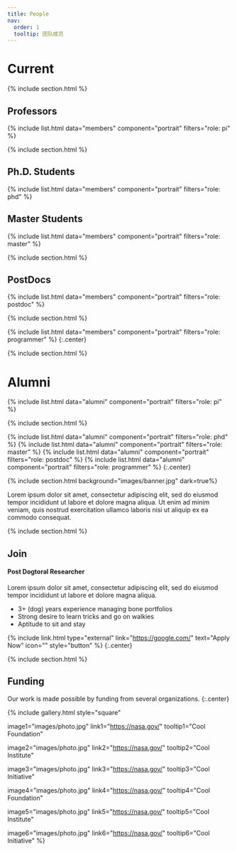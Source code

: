 ```yaml
---
title: People
nav:
  order: 1
  tooltip: 团队成员
---
```


# <i class="fas fa-users"></i>Current

{% include section.html %}

## Professors

{%
  include list.html
  data="members"
  component="portrait"
  filters="role: pi"
%}

{% include section.html %}

## Ph.D. Students

{%
  include list.html
  data="members"
  component="portrait"
  filters="role: phd"
%}

## Master Students

{%
  include list.html
  data="members"
  component="portrait"
  filters="role: master"
%}

{% include section.html %}

## PostDocs

{%
  include list.html
  data="members"
  component="portrait"
  filters="role: postdoc"
%}

{% include section.html %}

{%
  include list.html
  data="members"
  component="portrait"
  filters="role: programmer"
%}
{:.center}

{% include section.html %}

# <i class="fas fa-users"></i>Alumni

{%
  include list.html
  data="alumni"
  component="portrait"
  filters="role: pi"
%}

{% include section.html %}

{%
  include list.html
  data="alumni"
  component="portrait"
  filters="role: phd"
%}
{%
  include list.html
  data="alumni"
  component="portrait"
  filters="role: master"
%}
{%
  include list.html
  data="alumni"
  component="portrait"
  filters="role: postdoc"
%}
{%
  include list.html
  data="alumni"
  component="portrait"
  filters="role: programmer"
%}
{:.center}


{% include section.html background="images/banner.jpg" dark=true%}

Lorem ipsum dolor sit amet, consectetur adipiscing elit, sed do eiusmod tempor incididunt ut labore et dolore magna aliqua.
Ut enim ad minim veniam, quis nostrud exercitation ullamco laboris nisi ut aliquip ex ea commodo consequat.

{% include section.html %}

## Join

#### Post Dogtoral Researcher

Lorem ipsum dolor sit amet, consectetur adipiscing elit, sed do eiusmod tempor incididunt ut labore et dolore magna aliqua.

- 3+ (dog) years experience managing bone portfolios
- Strong desire to learn tricks and go on walkies
- Aptitude to sit and stay

{% include link.html type="external" link="https://google.com/" text="Apply Now" icon="" style="button" %}
{:.center}

{% include section.html %}

## Funding

Our work is made possible by funding from several organizations.
{:.center}

{%
  include gallery.html
  style="square"

  image1="images/photo.jpg"
  link1="https://nasa.gov/"
  tooltip1="Cool Foundation"

  image2="images/photo.jpg"
  link2="https://nasa.gov/"
  tooltip2="Cool Institute"

  image3="images/photo.jpg"
  link3="https://nasa.gov/"
  tooltip3="Cool Initiative"

  image4="images/photo.jpg"
  link4="https://nasa.gov/"
  tooltip4="Cool Foundation"

  image5="images/photo.jpg"
  link5="https://nasa.gov/"
  tooltip5="Cool Institute"

  image6="images/photo.jpg"
  link6="https://nasa.gov/"
  tooltip6="Cool Initiative"
%}
